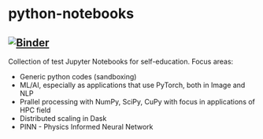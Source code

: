 # python-notebooks
[![Binder](https://mybinder.org/badge_logo.svg)](https://mybinder.org/v2/gh/younseojava/python-notebooks/HEAD)
----
Collection of test Jupyter Notebooks for self-education. Focus areas:
- Generic python codes (sandboxing)
- ML/AI, especially as applications that use PyTorch, both in Image and NLP
- Prallel processing with NumPy, SciPy, CuPy with focus in applications of HPC field
- Distributed scaling in Dask
- PINN - Physics Informed Neural Network
